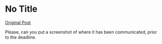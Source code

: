 # No Title

[Original Post](https://discourse.onlinedegree.iitm.ac.in/t/171141/236)

<p>Please, can you put a screenshot of where it has been communicated, prior to the deadline.</p>
